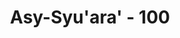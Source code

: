 ---
title: "Asy-Syu'ara' - 100"
no: 100
arabic_no: ١٠٠
ayah: فَمَا لَنَا مِنْ شَافِعِيْنَ ۙ 
translation: "Maka sehingga (sekarang) kita tidak mempunyai pemberi syafaat (penolong),"
tafsir: "Orang-orang kafir dan musyrik itu baru menyadari bahwa di akhirat ini, tidak ada orang lain ataupun malaikat yang akan membantu mereka melepaskan diri dari azab Allah yang sudah di depan mata. Seandainya, di dunia dulu mereka beriman dan beramal saleh, pasti hal itu akan memberi syafaat kepada mereka.."
---